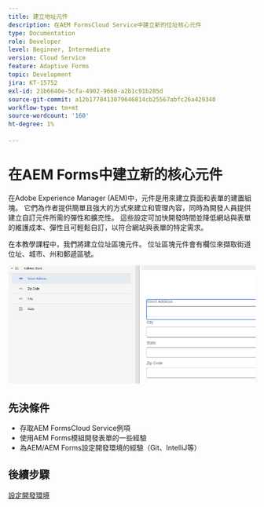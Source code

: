 ```yaml
---
title: 建立地址元件
description: 在AEM FormsCloud Service中建立新的位址核心元件
type: Documentation
role: Developer
level: Beginner, Intermediate
version: Cloud Service
feature: Adaptive Forms
topic: Development
jira: KT-15752
exl-id: 21b6640e-5cfa-4902-9660-a2b1c91b285d
source-git-commit: a12b1778413079646814cb25567abfc26a429340
workflow-type: tm+mt
source-wordcount: '160'
ht-degree: 1%

---
```


# 在AEM Forms中建立新的核心元件

在Adobe Experience Manager (AEM)中，元件是用來建立頁面和表單的建置組塊。 它們為作者提供簡單且強大的方式來建立和管理內容，同時為開發人員提供建立自訂元件所需的彈性和擴充性。 這些設定可加快開發時間並降低網站與表單的維護成本、彈性且可輕鬆自訂，以符合網站與表單的特定需求。

在本教學課程中，我們將建立位址區塊元件。 位址區塊元件會有欄位來擷取街道位址、城市、州和郵遞區號。

![final-address](assets/final-address-component.png)

## 先決條件

* 存取AEM FormsCloud Service例項
* 使用AEM Forms模組開發表單的一些經驗
* 為AEM/AEM Forms設定開發環境的經驗（Git、IntelliJ等）

## 後續步驟

[設定開發環境](./set-up.md)
